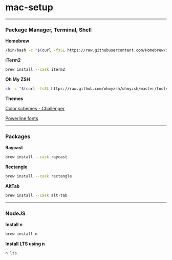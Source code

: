 # mac-setup

---

### Package Manager, Terminal, Shell

**Homebrew**

```sh
/bin/bash -c "$(curl -fsSL https://raw.githubusercontent.com/Homebrew/install/HEAD/install.sh)"
```

**iTerm2**

```sh
brew install --cask iterm2
```

**Oh My ZSH**

```sh
sh -c "$(curl -fsSL https://raw.github.com/ohmyzsh/ohmyzsh/master/tools/install.sh)"
```

**Themes**

[Color schemes - Challenger](https://github.com/mbadolato/iTerm2-Color-Schemes)

[Powerline fonts](https://github.com/powerline/fonts)

---

### Packages

**Raycast**

```sh
brew install --cask raycast
```

**Rectangle**

```sh
brew install --cask rectangle
```

**AltTab**

```sh
brew install --cask alt-tab
```

---

### NodeJS

**Install n**

```sh
brew install n
```

**Install LTS using n**
```sh
n lts
```
